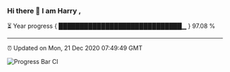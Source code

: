 ### Hi there 👋 I am Harry , 

⏳ Year progress { █████████████████████████████▁ } 97.08 %

---

⏰ Updated on Mon, 21 Dec 2020 07:49:49 GMT

![Progress Bar CI](https://github.com/duykhang68/duykhang68/workflows/Progress%20Bar%20CI/badge.svg)
